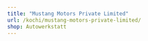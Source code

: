 ```yaml
---
title: "Mustang Motors Private Limited"
url: /kochi/mustang-motors-private-limited/
shop: Autowerkstatt
---
```

